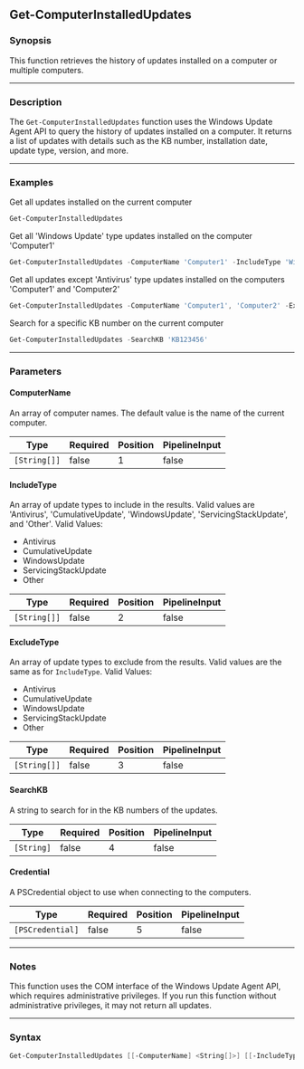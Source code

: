 Get-ComputerInstalledUpdates
----------------------------

### Synopsis
This function retrieves the history of updates installed on a computer or multiple computers.

---

### Description

The `Get-ComputerInstalledUpdates` function uses the Windows Update Agent API to query the history of updates installed on a computer. It returns a list of updates with details such as the KB number, installation date, update type, version, and more.

---

### Examples
Get all updates installed on the current computer

```PowerShell
Get-ComputerInstalledUpdates
```
Get all 'Windows Update' type updates installed on the computer 'Computer1'

```PowerShell
Get-ComputerInstalledUpdates -ComputerName 'Computer1' -IncludeType 'WindowsUpdate'
```
Get all updates except 'Antivirus' type updates installed on the computers 'Computer1' and 'Computer2'

```PowerShell
Get-ComputerInstalledUpdates -ComputerName 'Computer1', 'Computer2' -ExcludeType 'Antivirus'
```
Search for a specific KB number on the current computer

```PowerShell
Get-ComputerInstalledUpdates -SearchKB 'KB123456'
```

---

### Parameters
#### **ComputerName**
An array of computer names. The default value is the name of the current computer.

|Type        |Required|Position|PipelineInput|
|------------|--------|--------|-------------|
|`[String[]]`|false   |1       |false        |

#### **IncludeType**
An array of update types to include in the results. Valid values are 'Antivirus', 'CumulativeUpdate', 'WindowsUpdate', 'ServicingStackUpdate', and 'Other'.
Valid Values:

* Antivirus
* CumulativeUpdate
* WindowsUpdate
* ServicingStackUpdate
* Other

|Type        |Required|Position|PipelineInput|
|------------|--------|--------|-------------|
|`[String[]]`|false   |2       |false        |

#### **ExcludeType**
An array of update types to exclude from the results. Valid values are the same as for `IncludeType`.
Valid Values:

* Antivirus
* CumulativeUpdate
* WindowsUpdate
* ServicingStackUpdate
* Other

|Type        |Required|Position|PipelineInput|
|------------|--------|--------|-------------|
|`[String[]]`|false   |3       |false        |

#### **SearchKB**
A string to search for in the KB numbers of the updates.

|Type      |Required|Position|PipelineInput|
|----------|--------|--------|-------------|
|`[String]`|false   |4       |false        |

#### **Credential**
A PSCredential object to use when connecting to the computers.

|Type            |Required|Position|PipelineInput|
|----------------|--------|--------|-------------|
|`[PSCredential]`|false   |5       |false        |

---

### Notes
This function uses the COM interface of the Windows Update Agent API, which requires administrative privileges. If you run this function without administrative privileges, it may not return all updates.

---

### Syntax
```PowerShell
Get-ComputerInstalledUpdates [[-ComputerName] <String[]>] [[-IncludeType] <String[]>] [[-ExcludeType] <String[]>] [[-SearchKB] <String>] [[-Credential] <PSCredential>] [<CommonParameters>]
```
